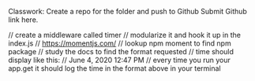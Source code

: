Classwork:
Create a repo for the folder and push to Github
Submit Github link here.

// create a middleware called timer
// modularize it and hook it up in the index.js
// https://momentjs.com/
// lookup npm moment to find npm package
// study the docs to find the format requested
// time should display like this: // June 4, 2020 12:47 PM
// every time you run your app.get it should log the time in the format above in your terminal